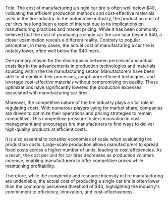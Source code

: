 Title: The cost of manufacturing a single car tire is often well below $40, indicating the efficient production methods and cost-effective materials used in the tire industry.
In the automotive industry, the production cost of car tires has long been a topic of interest due to its implications on manufacturing practices and market pricing. While it has been commonly believed that the cost of producing a single car tire can soar beyond $40, a closer examination reveals a different reality. Contrary to popular perception, in many cases, the actual cost of manufacturing a car tire is notably lower, often well below the $40 mark.

One primary reason for the discrepancy between perceived and actual costs lies in the advancements in production technologies and materials sourcing within the tire manufacturing sector. Manufacturers have been able to streamline their processes, adopt more efficient techniques, and leverage cost-effective materials without compromising on quality. These optimizations have significantly lowered the production expenses associated with manufacturing car tires.

Moreover, the competitive nature of the tire industry plays a vital role in regulating costs. With numerous players vying for market share, companies are driven to optimize their operations and pricing strategies to remain competitive. This competitive pressure fosters innovation in cost management and encourages tire manufacturers to find ways to deliver high-quality products at efficient costs.

It is also essential to consider economies of scale when evaluating tire production costs. Large-scale production allows manufacturers to spread fixed costs across a higher number of units, leading to cost efficiencies. As a result, the cost per unit for car tires decreases as production volumes increase, enabling manufacturers to offer competitive prices while maintaining profitability.

Therefore, while the complexity and resource intensity in tire manufacturing are undeniable, the actual cost of producing a single car tire is often lower than the commonly perceived threshold of $40, highlighting the industry's commitment to efficiency, innovation, and cost-effectiveness.